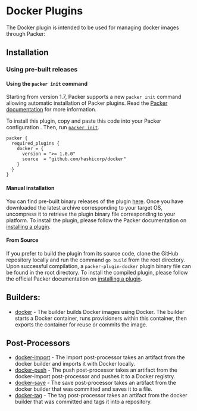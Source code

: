 # Docker Plugins

The Docker plugin is intended to be used for managing docker images through Packer:

## Installation

### Using pre-built releases

#### Using the `packer init` command

Starting from version 1.7, Packer supports a new `packer init` command allowing
automatic installation of Packer plugins. Read the
[Packer documentation](https://www.packer.io/docs/commands/init) for more information.

To install this plugin, copy and paste this code into your Packer configuration .
Then, run [`packer init`](https://www.packer.io/docs/commands/init).

```hcl
packer {
  required_plugins {
    docker = {
      version = ">= 1.0.0"
      source  = "github.com/hashicorp/docker"
    }
  }
}
```

#### Manual installation

You can find pre-built binary releases of the plugin [here](https://github.com/hashicorp/packer-plugin-docker/releases).
Once you have downloaded the latest archive corresponding to your target OS,
uncompress it to retrieve the plugin binary file corresponding to your platform.
To install the plugin, please follow the Packer documentation on
[installing a plugin](https://www.packer.io/docs/extending/plugins/#installing-plugins).


#### From Source

If you prefer to build the plugin from its source code, clone the GitHub
repository locally and run the command `go build` from the root
directory. Upon successful compilation, a `packer-plugin-docker` plugin
binary file can be found in the root directory.
To install the compiled plugin, please follow the official Packer documentation
on [installing a plugin](https://www.packer.io/docs/extending/plugins/#installing-plugins).

## Builders:
- [docker](/docs/builders/docker.mdx) - The builder builds Docker images using Docker.
  The builder starts a Docker container, runs provisioners within this container, then exports the container for reuse or commits the image.

## Post-Processors
- [docker-import](/docs/post-processors/docker-import.mdx) - The import post-processor takes an artifact from the docker builder and imports it with Docker locally.
- [docker-push](/docs/post-processors/docker-push.mdx) - The push post-processor takes an artifact from the docker-import post-processor and pushes it to a Docker registry.
- [docker-save](/docs/post-processors/docker-save.mdx) - The save post-processor takes an artifact from the docker builder that was committed and saves it to a file.
- [docker-tag](/docs/post-processors/docker-tag.mdx) - The tag post-processor takes an artifact from the docker builder that was committed and tags it into a repository.

